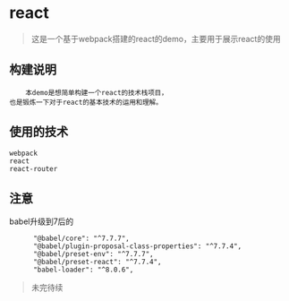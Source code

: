 # react

> 这是一个基于webpack搭建的react的demo，主要用于展示react的使用

## 构建说明
```text
    本demo是想简单构建一个react的技术栈项目，
也是锻炼一下对于react的基本技术的运用和理解。
```

## 使用的技术
```text
webpack
react
react-router

```

## 注意
babel升级到7后的
```text
      "@babel/core": "^7.7.7",
      "@babel/plugin-proposal-class-properties": "^7.7.4",
      "@babel/preset-env": "^7.7.7",
      "@babel/preset-react": "^7.7.4",
      "babel-loader": "^8.0.6",
```

> 未完待续
